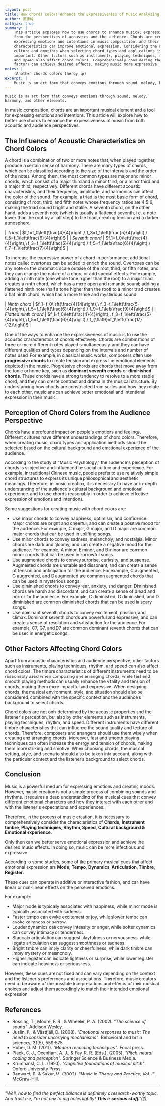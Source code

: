 ```yaml
---
layout: post
title: How chords colors enhance the Expressiveness of Music Analyzing
author: 简律纯
mathjax: true
summary: |
    This article explores how to use chords to enhance musical expressiveness
    from the perspectives of acoustics and the audience. Chords are crucial for
    expressing emotions and intentions in music composition, and their acoustic
    characteristics can improve emotional expression. Considering the audience's
    culture and emotions when selecting chord types and applications is
    important. Other factors such as instruments, playing techniques, rhythm,
    and speed also affect chord colors. Comprehensively considering these
    factors can achieve desired effects, making music more expressive.
notes: |
    (Another chords colors theroy :p)
excerpt: |
    Music is an art form that conveys emotions through sound, melody, harmony, and other elements.In music composition, chords are an important musical element and a tool for expressing emotions and intentions. This article will explore how to better use chords to enhance the expressiveness of music from both acoustic and audience perspectives.
---
```


<style>
  table {
    border-collapse: collapse;
    margin: 0 auto;
  }

  td,
  th {
    border-top: 1px solid #ccc;
    border-bottom: 1px solid #ccc; /* Add top and bottom borders only */
    padding: 5px;
    text-align: center;
  }
</style>


    Music is an art form that conveys emotions through sound, melody, harmony, and other elements.

In music composition, chords are an important musical element and a tool for expressing emotions and intentions. This article will explore how to better use chords to enhance the expressiveness of music from both acoustic and audience perspectives.


## The Influence of Acoustic Characteristics on Chord Colors

A chord is a combination of two or more notes that, when played together, produce a certain sense of harmony. There are many types of chords, which can be classified according to the size of the intervals and the order of the notes. Among them, the most common types are major and minor chords, which consist of a major third and a minor third, or a minor third and a major third, respectively. Different chords have different acoustic characteristics, and their frequency, amplitude, and harmonics can affect the color of the sound. For example, a triad is the most basic form of chord, consisting of root, third, and fifth notes whose frequency ratios are 4:5:6, making the triad sound bright and stable. A seventh chord, on the other hand, adds a seventh note (which is usually a flattened seventh, i.e. a note lower than the root by a half step) to the triad, creating tension and a darker atmosphere. 

| _<a title="三和弦" rel="tipsy">Triad</a>_ | \$f_1=f_0\left(\frac{4}{4}\right),\ f_3=f_1\left(\frac{5}{4}\right),\ f_5=f_1\left(\frac{6}{4}\right)\$ |
| _<a title="七和弦" rel="tipsy">Seventh chord</a>_ | \$f_1=f_0\left(\frac{4}{4}\right),\ f_3=f_1\left(\frac{5}{4}\right),\ f_5=f_1\left(\frac{6}{4}\right),\ f_7=f_1\left(\frac{7}{4}\right)\$ |

To increase the expressive power of a chord in performance, additional notes called overtones can be added to enrich the sound. Overtones can be any note on the chromatic scale outside of the root, third, or fifth notes, and they can change the nature of a chord or add special effects. For example, adding a ninth note (one whole tone higher than the root) to a major triad creates a ninth chord, which has a more open and romantic sound; adding a flattened ninth note (half a tone higher than the root) to a minor triad creates a flat ninth chord, which has a more tense and mysterious sound.

| _<a title="第九和弦" rel="tipsy">Ninth chord</a>_ | \$f_1=f_0\left(\frac{4}{4}\right),\ f_3=f_1\left(\frac{5}{4}\right),\ f_5=f_1\left(\frac{6}{4}\right),\ f_9=f_1\left(\frac{9}{4}\right)\$ |
| _<a title="降九和弦" rel="tipsy">Flatted ninth chord</a>_ | \$f_1=f_0\left(\frac{4}{4}\right),\ f_3=f_1\left(\frac{5}{4}\right),\ f_5=f_1\left(\frac{6}{4}\right),\ f_{\flat9}=f_1\left(\frac{17}{12}\right)\$ |

One of the ways to enhance the expressiveness of music is to use the acoustic characteristics of chords effectively. Chords are combinations of three or more different notes played simultaneously, and they can have different qualities and types depending on the intervals and number of notes used. For example, in classical music works, composers often use **progressive chords** to create tension and express the emotional elements depicted in the music. Progressive chords are chords that move away from the tonic or home key, such as **dominant seventh chords** or **diminished chords**. These chords have a strong tendency to resolve to a more stable chord, and they can create contrast and drama in the musical structure. By understanding how chords are constructed from scales and how they relate to each other, musicians can achieve better emotional and intentional expression in their music.

## Perception of Chord Colors from the Audience Perspective

Chords have a profound impact on people's emotions and feelings. Different cultures have different understandings of chord colors. Therefore, when creating music, chord types and application methods should be selected based on the cultural background and emotional experience of the audience.

According to the study of "Music Psychology," the audience's perception of chords is subjective and influenced by social culture and experience. For example, in traditional Chinese music, people prefer to use relatively simple chord structures to express its unique philosophical and aesthetic meanings. Therefore, in music creation, it is necessary to have an in-depth understanding of the audience's cultural background and emotional experience, and to use chords reasonably in order to achieve effective expression of emotions and intentions.

Some suggestions for creating music with chord colors are:

- Use major chords to convey happiness, optimism, and confidence. Major chords are bright and cheerful, and can create a positive mood for the audience. For example, C major, G major, and D major are common major chords that can be used in uplifting songs.
- Use minor chords to convey sadness, melancholy, and nostalgia. Minor chords are dark and gloomy, and can create a negative mood for the audience. For example, A minor, E minor, and B minor are common minor chords that can be used in sorrowful songs.
- Use augmented chords to convey surprise, curiosity, and suspense. Augmented chords are unstable and dissonant, and can create a sense of tension and anticipation for the audience. For example, C augmented, G augmented, and D augmented are common augmented chords that can be used in mysterious songs.
- Use diminished chords to convey fear, anxiety, and danger. Diminished chords are harsh and discordant, and can create a sense of dread and horror for the audience. For example, C diminished, G diminished, and D diminished are common diminished chords that can be used in scary songs.
- Use dominant seventh chords to convey excitement, passion, and climax. Dominant seventh chords are powerful and expressive, and can create a sense of resolution and satisfaction for the audience. For example, C7, G7, and D7 are common dominant seventh chords that can be used in energetic songs.

## Other Factors Affecting Chord Colors

Apart from acoustic characteristics and audience perspective, other factors such as instruments, playing techniques, rhythm, and speed can also affect chord colors. The timbre characteristics of different instruments need to be reasonably used when composing and arranging chords, while fast and smooth playing methods can usually enhance the vitality and tension of chords, making them more impactful and expressive. When designing chords, the musical environment, style, and situation should also be considered, combined with the specific context and the audience's background to select chords.

Chord colors are not only determined by the acoustic properties and the listener's perception, but also by other elements such as instruments, playing techniques, rhythm, and speed. Different instruments have different timbre characteristics that can influence the sound quality and texture of chords. Therefore, composers and arrangers should use them wisely when creating and arranging chords. Moreover, fast and smooth playing techniques can often increase the energy and tension of chords, making them more striking and emotive. When choosing chords, the musical setting, style, and scenario should also be taken into account, along with the particular context and the listener's background to select chords.

## Conclusion

Music is a powerful medium for expressing emotions and creating moods. However, music creation is not a simple process of combining sounds and rhythms. It requires a deep understanding of the musical cues that convey different emotional characters and how they interact with each other and with the listener's expectations and experiences.

Therefore, in the process of music creation, it is necessary to comprehensively consider the characteristics of **Chords**, **Instrument timbre**, **Playing techniques**, **Rhythm**, **Speed**, **Cultural background & Emotional experience**.

Only then can we better serve emotional expression and achieve the desired music effects. In doing so, music can be more infectious and expressive.

According to some studies, some of the primary musical cues that affect emotional expression are **Mode**, **Tempo**, **Dynamics**, **Articulation**, **Timbre**, **Register**.

These cues can operate in additive or interactive fashion, and can have linear or non-linear effects on the perceived emotions.  

For example:

- Major mode is typically associated with happiness, while minor mode is typically associated with sadness.  
- Faster tempo can evoke excitement or joy, while slower tempo can evoke calmness or sorrow.  
- Louder dynamics can convey intensity or anger, while softer dynamics can convey intimacy or tenderness.  
- Staccato articulation can suggest playfulness or nervousness, while legato articulation can suggest smoothness or sadness.  
- Bright timbre can imply clarity or cheerfulness, while dark timbre can imply mystery or melancholy.  
- Higher register can indicate lightness or surprise, while lower register can indicate heaviness or seriousness.

However, these cues are not fixed and can vary depending on the context and the listener's preferences and associations. Therefore, music creators need to be aware of the possible interpretations and effects of their musical choices and adjust them accordingly to match their intended emotional expression.

## References

- Rossing, T., Moore, F. R., & Wheeler, P. A. (2002). _"The science of sound"_. Addison Wesley.
- Juslin, P., & Västfjäll, D. (2008). _"Emotional responses to music: The need to consider underlying mechanisms"_. Behavioral and brain sciences, 31(5), 559-575.
- Huber, D. M. (2011). _"Modern recording techniques"_. Focal press.
- Plack, C. J., Oxenham, A. J., & Fay, R. R. (Eds.). (2005). _"Pitch: neural coding and perception"_. Springer Science & Business Media.
- Krumhansl, C. L. (1990). _"Cognitive foundations of musical pitch"_. Oxford University Press.
- Benward, B. & Saker, M. (2003). _"Music in Theory and Practice, Vol. I"_. McGraw-Hill.

***

_"Well, how to find the perfect balance is definitely a research-worthy topic. And trust me, I'm not one to dig holes lightly! **This is serious stuff**."<a href="/fool" title="yes.." rel="tipsy">(?)</a>_
